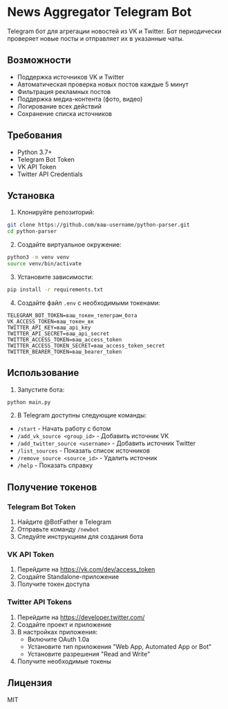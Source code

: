 # News Aggregator Telegram Bot

Telegram бот для агрегации новостей из VK и Twitter. Бот периодически проверяет новые посты и отправляет их в указанные чаты.

## Возможности

- Поддержка источников VK и Twitter
- Автоматическая проверка новых постов каждые 5 минут
- Фильтрация рекламных постов
- Поддержка медиа-контента (фото, видео)
- Логирование всех действий
- Сохранение списка источников

## Требования

- Python 3.7+
- Telegram Bot Token
- VK API Token
- Twitter API Credentials

## Установка

1. Клонируйте репозиторий:
```bash
git clone https://github.com/ваш-username/python-parser.git
cd python-parser
```

2. Создайте виртуальное окружение:
```bash
python3 -m venv venv
source venv/bin/activate
```

3. Установите зависимости:
```bash
pip install -r requirements.txt
```

4. Создайте файл `.env` с необходимыми токенами:
```
TELEGRAM_BOT_TOKEN=ваш_токен_телеграм_бота
VK_ACCESS_TOKEN=ваш_токен_вк
TWITTER_API_KEY=ваш_api_key
TWITTER_API_SECRET=ваш_api_secret
TWITTER_ACCESS_TOKEN=ваш_access_token
TWITTER_ACCESS_TOKEN_SECRET=ваш_access_token_secret
TWITTER_BEARER_TOKEN=ваш_bearer_token
```

## Использование

1. Запустите бота:
```bash
python main.py
```

2. В Telegram доступны следующие команды:
- `/start` - Начать работу с ботом
- `/add_vk_source <group_id>` - Добавить источник VK
- `/add_twitter_source <username>` - Добавить источник Twitter
- `/list_sources` - Показать список источников
- `/remove_source <source_id>` - Удалить источник
- `/help` - Показать справку

## Получение токенов

### Telegram Bot Token
1. Найдите @BotFather в Telegram
2. Отправьте команду `/newbot`
3. Следуйте инструкциям для создания бота

### VK API Token
1. Перейдите на https://vk.com/dev/access_token
2. Создайте Standalone-приложение
3. Получите токен доступа

### Twitter API Tokens
1. Перейдите на https://developer.twitter.com/
2. Создайте проект и приложение
3. В настройках приложения:
   - Включите OAuth 1.0a
   - Установите тип приложения "Web App, Automated App or Bot"
   - Установите разрешения "Read and Write"
4. Получите необходимые токены

## Лицензия

MIT
